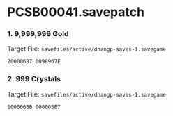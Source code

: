 # PCSB00041.savepatch

### 1. 9,999,999 Gold

Target File: `savefiles/active/dhangp-saves-1.savegame`

```
200006B7 0098967F
```

### 2. 999 Crystals

Target File: `savefiles/active/dhangp-saves-1.savegame`

```
100006BB 000003E7
```

